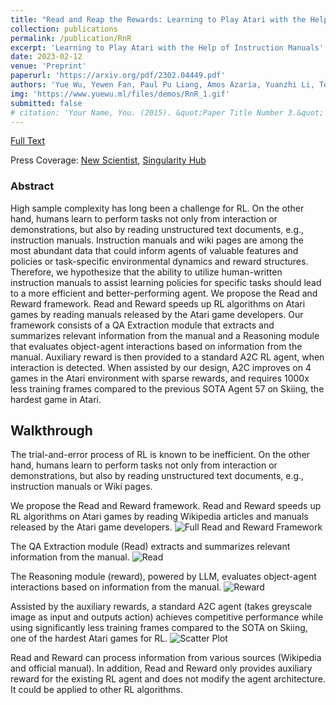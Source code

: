 ```yaml
---
title: "Read and Reap the Rewards: Learning to Play Atari with the Help of Instruction Manuals"
collection: publications
permalink: /publication/RnR
excerpt: 'Learning to Play Atari with the Help of Instruction Manuals'
date: 2023-02-12
venue: 'Preprint'
paperurl: 'https://arxiv.org/pdf/2302.04449.pdf'
authors: 'Yue Wu, Yewen Fan, Paul Pu Liang, Amos Azaria, Yuanzhi Li, Tom M. Mitchell'
img: 'https://www.yuewu.ml/files/demos/RnR_1.gif'
submitted: false
# citation: 'Your Name, You. (2015). &quot;Paper Title Number 3.&quot; <i>Journal 1</i>. 1(3).'
---
```

[Full Text](https://arxiv.org/pdf/2010.14543.pdf)

Press Coverage: [New Scientist](https://www.newscientist.com/article/2358953-ai-masters-video-game-6000-times-faster-by-reading-the-instructions/), [Singularity Hub](https://singularityhub.com/2023/03/10/an-ai-learned-to-play-atari-6000-times-faster-by-reading-the-instructions/)

### Abstract
High sample complexity has long been a challenge for RL. On the other hand, humans learn to perform tasks not only from interaction or demonstrations, but also by reading unstructured text documents, e.g., instruction manuals. Instruction manuals and wiki pages are among the most abundant data that could inform agents of valuable features and policies or task-specific environmental dynamics and reward structures. Therefore, we hypothesize that the ability to utilize human-written instruction manuals to assist learning policies for specific tasks should lead to a more efficient and better-performing agent.
We propose the Read and Reward framework. Read and Reward speeds up RL algorithms on Atari games by reading manuals released by the Atari game developers. Our framework consists of a QA Extraction module that extracts and summarizes relevant information from the manual and a Reasoning module that evaluates object-agent interactions based on information from the manual. Auxiliary reward is then provided to a standard A2C RL agent, when interaction is detected. When assisted by our design, A2C improves on 4 games in the Atari environment with sparse rewards, and requires 1000x less training frames compared to the previous SOTA Agent 57 on Skiing, the hardest game in Atari.

## Walkthrough
The trial-and-error process of RL is known to be inefficient. On the other hand, humans learn to perform tasks not only from interaction or demonstrations, but also by reading unstructured text documents, e.g., instruction manuals or Wiki pages.

We propose the Read and Reward framework. Read and Reward speeds up RL algorithms on Atari games by reading Wikipedia articles and manuals released by the Atari game developers.
<img src="https://www.yuewu.ml/files/demos/RnR_1.gif"
     alt="Full Read and Reward Framework"/>

The QA Extraction module (Read) extracts and summarizes relevant information from the manual.
<img src="https://www.yuewu.ml/files/demos/RnR_2.gif"
     alt="Read"/>

The Reasoning module (reward), powered by LLM, evaluates object-agent interactions based on information from the manual.
<img src="https://www.yuewu.ml/files/demos/RnR_3.gif"
     alt="Reward"/>

Assisted by the auxiliary rewards, a standard A2C agent (takes greyscale image as input and outputs action) achieves competitive performance while using significantly less training frames compared to the SOTA on Skiing, one of the hardest Atari games for RL.
<img src="https://www.yuewu.ml/files/demos/RnR_4.png"
     alt="Scatter Plot"/>

Read and Reward can process information from various sources (Wikipedia and official manual). In addition, Read and Reward only provides auxiliary reward for the existing RL agent and does not modify the agent architecture. It could be applied to other RL algorithms.